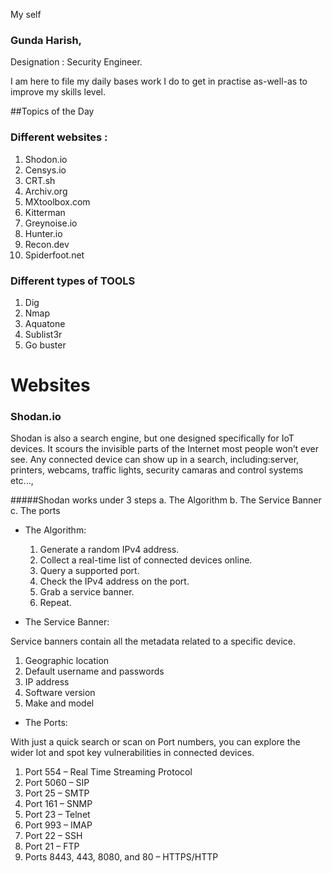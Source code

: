 My self 
### Gunda Harish, 
Designation : Security Engineer.

I am here to file my daily bases work I do to get in practise as-well-as to improve my skills level.

##Topics of the Day 

### Different websites : 
1. Shodon.io
2. Censys.io
3. CRT.sh
4. Archiv.org
5. MXtoolbox.com
6. Kitterman
7. Greynoise.io
8. Hunter.io
9. Recon.dev
10. Spiderfoot.net

### Different types of TOOLS 
1. Dig
2. Nmap
3. Aquatone
4. Sublist3r
5. Go buster

# Websites 

### Shodan.io

Shodan is also a search engine, but one designed specifically for IoT devices. It scours the invisible parts of the Internet most people won’t ever see. Any connected device can show up in a search, including:server, printers, webcams, traffic lights, security camaras and control systems etc...,

#####Shodan works under 3 steps 
a. The Algorithm
b. The Service Banner
c. The ports

* The Algorithm:

   1. Generate a random IPv4 address.
   2. Collect a real-time list of connected devices online.
   3. Query a supported port.
   4. Check the IPv4 address on the port.
   5. Grab a service banner.
   6. Repeat.

* The Service Banner:

Service banners contain all the metadata related to a specific device.

   1. Geographic location
   2. Default username and passwords
   3. IP address
   4. Software version
   5. Make and model

* The Ports:

 With just a quick search or scan on Port numbers, you can explore the wider lot and spot key vulnerabilities in connected devices.
   1. Port 554 – Real Time Streaming Protocol
   2. Port 5060 – SIP
   3. Port 25 – SMTP
   4. Port 161 – SNMP
   5. Port 23 – Telnet
   6. Port 993 – IMAP
   7. Port 22 – SSH
   8. Port 21 – FTP
   9. Ports 8443, 443, 8080, and 80 – HTTPS/HTTP
 



